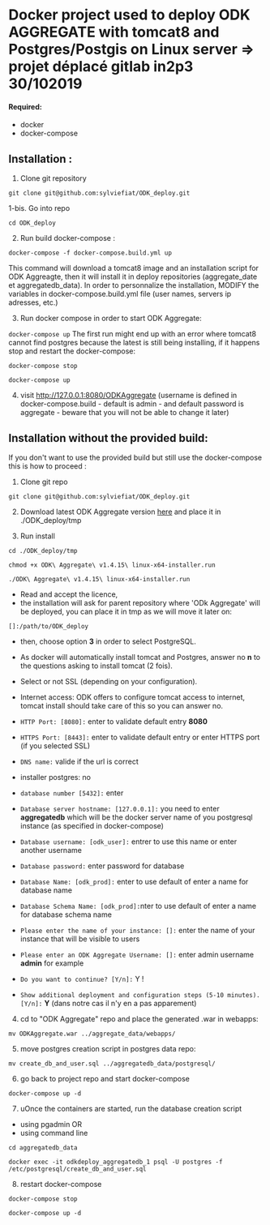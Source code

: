 # Docker project used to deploy ODK AGGREGATE with tomcat8 and Postgres/Postgis on Linux server => projet déplacé gitlab in2p3 30/102019

#### Required: ####
  - docker
  - docker-compose

## Installation : ##

1. Clone git repository

`git clone git@github.com:sylviefiat/ODK_deploy.git`

1-bis. Go into repo

`cd ODK_deploy`

2. Run build docker-compose :

`docker-compose -f docker-compose.build.yml up`

This command will download a tomcat8 image and an installation script for ODK Aggreagte, then it will install it in deploy repositories (aggregate_date et aggregatedb_data).
In order to personnalize the installation, MODIFY the variables in docker-compose.build.yml file (user names, servers ip adresses, etc.)

3. Run docker compose in order to start ODK Aggregate:

`docker-compose up`
The first run might end up with an error where tomcat8 cannot find postgres because the latest is still being installing, if it happens stop and restart the docker-compose:

`docker-compose stop`

`docker-compose up`

4. visit http://127.0.0.1:8080/ODKAggregate (username is defined in docker-compose.build - default is admin - and default password is aggregate - beware that you will not be able to change it later)


  
## Installation without the provided build: ##
If you don't want to use the provided build but still use the docker-compose this is how to proceed :
 
1. Clone git repo

`git clone git@github.com:sylviefiat/ODK_deploy.git`

2. Download latest ODK Aggregate version [here](https://opendatakit.org/downloads/download-info/odk-aggregate-linux-x64-installer-run/) and place it in ./ODK_deploy/tmp

3. Run install

`cd ./ODK_deploy/tmp`

`chmod +x ODK\ Aggregate\ v1.4.15\ linux-x64-installer.run`

`./ODK\ Aggregate\ v1.4.15\ linux-x64-installer.run`
 
 - Read and accept the licence, 
 - the installation will ask for parent repository where 'ODk Aggregate' will be deployed, you can place it in tmp as we will move it later on:
 
 `[]:/path/to/ODK_deploy`
 
 - then, choose option **3** in order to select PostgreSQL.
 
 - As docker will automatically install tomcat and Postgres, answer no **n** to the questions asking to install tomcat (2 fois).
 
 - Select or not SSL (depending on your configuration).
 
 - Internet access: ODK offers to configure tomcat access to internet, tomcat install should take care of this so you can answer no.
 
 - `HTTP Port: [8080]:` enter to validate default entry **8080**
 
 - `HTTPS Port: [8443]:` enter to validate default entry or enter HTTPS port (if you selected SSL)
 
 - `DNS name:` valide  if the url is correct
 
 - installer postgres: no
 
 - `database number [5432]:` enter
 
 - `Database server hostname: [127.0.0.1]:` you need to enter **aggregatedb** which will be the docker server name of you postgresql instance (as specified in docker-compose)
 
 - `Database username: [odk_user]:` entrer to use this name or enter another username
 
 - `Database password:` enter password for database
 
 - `Database Name: [odk_prod]:` enter to use default of enter a name for database name
 
 - `Database Schema Name: [odk_prod]:`nter to use default of enter a name for database schema name
 
 - `Please enter the name of your instance: []:` enter the name of your instance that will be visible to users
 
 - `Please enter an ODK Aggregate Username: []:` enter admin username **admin** for example
 
 - `Do you want to continue? [Y/n]:` Y !
 
 - `Show additional deployment and
 configuration steps (5-10 minutes). [Y/n]:` **Y** (dans notre cas il n'y en a pas apparement)

4. cd to "ODK Aggregate" repo and place the generated .war in webapps:

`mv ODKAggregate.war ../aggregate_data/webapps/`

5. move postgres creation script in postgres data repo:

`mv create_db_and_user.sql ../aggregatedb_data/postgresql/`

6. go back to project repo and start docker-compose

`docker-compose up -d`

7. uOnce the containers are started, run the database creation script
  - using pgadmin OR
  - using command line
  
  `cd aggregatedb_data`
  
  `docker exec -it odkdeploy_aggregatedb_1 psql -U postgres -f /etc/postgresql/create_db_and_user.sql`
  
8. restart docker-compose

`docker-compose stop`

`docker-compose up -d`
 
 
 

